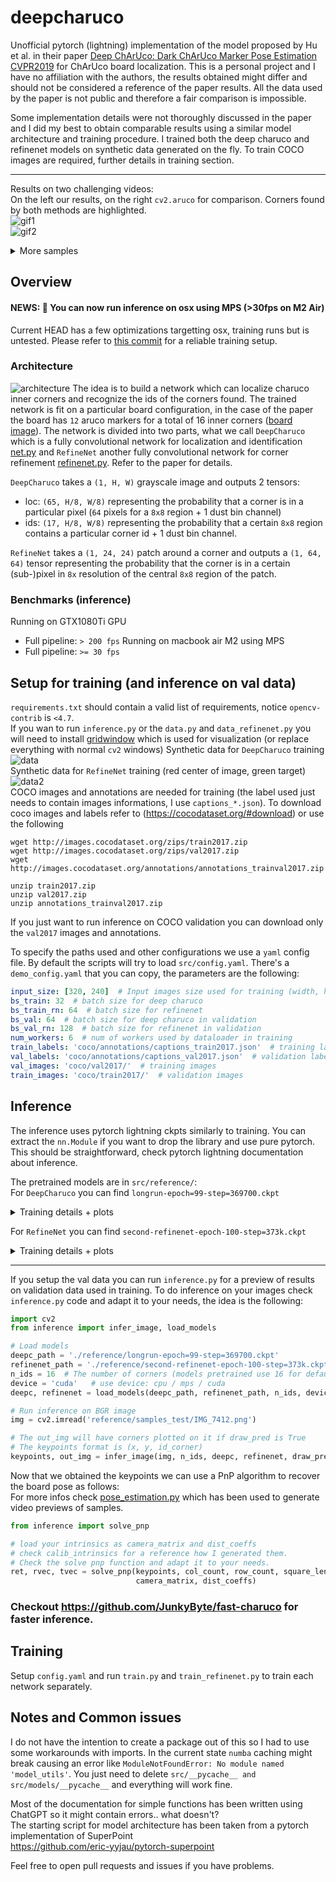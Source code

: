 # deepcharuco

Unofficial pytorch (lightning) implementation of the model proposed by Hu et al. in their paper [Deep ChArUco: Dark ChArUco Marker Pose Estimation CVPR2019](https://arxiv.org/abs/1812.03247) for ChArUco board localization.
This is a personal project and I have no affiliation with the authors, the results obtained might differ and should not be considered a reference of the paper results. All the data used by the paper is not public and therefore a fair comparison is impossible.

Some implementation details were not thoroughly discussed in the paper and I did my best to obtain comparable results using a similar model architecture and training procedure. I trained both the deep charuco and refinenet models on synthetic data generated on the fly. To train COCO images are required, 
further details in training section.

---

Results on two challenging videos:  
On the left our results, on the right `cv2.aruco` for comparison. Corners found by both methods are highlighted.  
![gif1](https://i.imgur.com/mv0HqFU.gif)  
![gif2](https://i.imgur.com/JKqhAdJ.gif)

<details>
  <summary>More samples</summary>
  
  These are from validation data.  
  Top our method, Bottom `cv2.aruco` for comparison.  
  The results are good even with blurry / low light settings while `cv2.aruco` does not find a single marker.
  ![](https://i.imgur.com/kHX8YAR.png)
</details>


## Overview

#### NEWS: 🚀 You can now run inference on osx using MPS (>30fps on M2 Air)
Current HEAD has a few optimizations targetting osx, training runs but is untested. Please refer to [this commit](https://github.com/JunkyByte/deepcharuco/commit/6312bf6e9cad10b392beb0936f1acbf5e8064919) for a reliable training setup.

### Architecture
![architecture](https://i.imgur.com/W8TnGgm.png)
The idea is to build a network which can localize charuco inner corners and recognize the ids of the corners found. The trained network is fit on a particular board configuration, in the case of the paper the board has `12` aruco markers for a total of 16 inner corners ([board image](src/reference/board_image_240x240.jpg)).
The network is divided into two parts, what we call `DeepCharuco` which is a fully convolutional network for localization and identification [net.py](src/models/net.py) and `RefineNet` another fully convolutional network for corner refinement [refinenet.py](src/models/refinenet.py). Refer to the paper for details.  

`DeepCharuco` takes a `(1, H, W)` grayscale image and outputs 2 tensors:
- loc: `(65, H/8, W/8)` representing the probability that a corner is in a particular pixel (`64` pixels for a `8x8` region + 1 dust bin channel)
- ids: `(17, H/8, W/8)` representing the probability that a certain `8x8` region contains a particular corner id + 1 dust bin channel.

`RefineNet` takes a `(1, 24, 24)` patch around a corner and outputs a `(1, 64, 64)` tensor representing the probability that the corner is in a certain (sub-)pixel in `8x` resolution of the central `8x8` region of the patch.  

### Benchmarks (inference)
Running on GTX1080Ti GPU
- Full pipeline: `> 200 fps`
Running on macbook air M2 using MPS
- Full pipeline: `>= 30 fps`

## Setup for training (and inference on val data)
`requirements.txt` should contain a valid list of requirements, notice `opencv-contrib` is `<4.7`.  
If you wan to run `inference.py` or the `data.py` and `data_refinenet.py` you will need to install [gridwindow](https://github.com/JunkyByte/python-gridwindow) which is used for visualization (or replace everything with normal `cv2` windows)
Synthetic data for `DeepCharuco` training
![data](https://i.imgur.com/KasncjL.png)  
Synthetic data for `RefineNet` training (red center of image, green target)
![data2](https://i.imgur.com/CveVxF0.png)  
COCO images and annotations are needed for training (the label used just needs to contain images informations, I use `captions_*.json`).
To download coco images and labels refer to (https://cocodataset.org/#download) or use the following
```
wget http://images.cocodataset.org/zips/train2017.zip
wget http://images.cocodataset.org/zips/val2017.zip
wget http://images.cocodataset.org/annotations/annotations_trainval2017.zip

unzip train2017.zip
unzip val2017.zip
unzip annotations_trainval2017.zip
```
If you just want to run inference on COCO validation you can download only the `val2017` images and annotations.  

To specify the paths used and other configurations we use a `yaml` config file.
By default the scripts will try to load `src/config.yaml`. There's a `demo_config.yaml` that you can copy, the parameters are the following:
```yaml
input_size: [320, 240]  # Input images size used for training (width, height)
bs_train: 32  # batch size for deep charuco
bs_train_rn: 64  # batch size for refinenet
bs_val: 64  # batch size for deep charuco in validation
bs_val_rn: 128  # batch size for refinenet in validation
num_workers: 6  # num of workers used by dataloader in training
train_labels: 'coco/annotations/captions_train2017.json'  # training labels
val_labels: 'coco/annotations/captions_val2017.json'  # validation labels
val_images: 'coco/val2017/'  # training images
train_images: 'coco/train2017/'  # validation images
```

## Inference
The inference uses pytorch lightning ckpts similarly to training. You can extract the `nn.Module` if you want to drop the library and use pure pytorch. This should be straightforward, check pytorch lightning documentation about inference.

The pretrained models are in `src/reference/`:  
For `DeepCharuco` you can find `longrun-epoch=99-step=369700.ckpt`
<details>
  <summary>Training details + plots</summary>
  
  Training time: `27 hours on GTX1080ti`  
  batch size: `32`  
  lr: `5e-3`  
  negative probability (in [transformations.py](src/transformations.py)): 0.05  
  Training plots:
  ![train_res](https://i.imgur.com/PFTL10P.png)
  ![train_res2](https://i.imgur.com/pdrC5C4.png)
  
  Where `l2_pixels` is the euclidean distance in pixels of the corners the model found during validation and
  `match_ratio` is the percentage of corners found over the total in each image. Please look at [metrics.py](src/models/metrics.py),
  they are not perfect metrics but provide useful insights of the model training.
</details>

For `RefineNet` you can find `second-refinenet-epoch-100-step=373k.ckpt`
<details>
  <summary>Training details + plots</summary>
  
  Training time: `22 hours on GTX1080ti`  
  total: `8` which means we take 8 corners from each single sample image for training ([train_refinenet.py](src/train_refinenet.py))  
  batch size: `256` (virtually `32` because `batch_size // total` is used)  
  lr: `1e-4`  
  negative probability (in `transformations.py`): 0.05  
  Training plots:
  ![train_res](https://i.imgur.com/5ddmaEB.png)
  ![train_res2](https://i.imgur.com/7kLH046.png)
  
  Where `val_dist_refinenet_pixels` is the euclidean distance in pixels of the predicted corner in `8x` resolution (so if dist_pixels is `3` the error in original resolution is `3/8` of a pixel).
  Please look at [metrics.py](src/models/metrics.py) for details.
</details>

---

If you setup the val data you can run `inference.py` for a preview of results on validation data used in training. To do inference on your images check `inference.py` code and adapt it to your needs, the idea is the following:
```python
import cv2
from inference import infer_image, load_models

# Load models
deepc_path = './reference/longrun-epoch=99-step=369700.ckpt'
refinenet_path = './reference/second-refinenet-epoch-100-step=373k.ckpt'
n_ids = 16  # The number of corners (models pretrained use 16 for default board)
device = 'cuda'   # use device: cpu / mps / cuda
deepc, refinenet = load_models(deepc_path, refinenet_path, n_ids, device=device)

# Run inference on BGR image
img = cv2.imread('reference/samples_test/IMG_7412.png')

# The out_img will have corners plotted on it if draw_pred is True
# The keypoints format is (x, y, id_corner)
keypoints, out_img = infer_image(img, n_ids, deepc, refinenet, draw_pred=True, device=device)
```

Now that we obtained the keypoints we can use a PnP algorithm to recover the board pose as follows:  
For more infos check [pose_estimation.py](src/pose_estimation.py) which has been used to generate video previews of samples.

```python
from inference import solve_pnp

# load your intrinsics as camera_matrix and dist_coeffs
# check calib_intrinsics for a reference how I generated them.
# Check the solve pnp function and adapt it to your needs.
ret, rvec, tvec = solve_pnp(keypoints, col_count, row_count, square_len,
                            camera_matrix, dist_coeffs)
```

### Checkout https://github.com/JunkyByte/fast-charuco for faster inference.

## Training
Setup `config.yaml` and run `train.py` and `train_refinenet.py` to train each network separately.

## Notes and Common issues
I do not have the intention to create a package out of this so I had to use some workarounds with imports. In the current state `numba` caching might break causing an error like `ModuleNotFoundError: No module named 'model_utils'`. You just need to delete `src/__pycache__ and src/models/__pycache__` and everything will work fine.  

Most of the documentation for simple functions has been written using ChatGPT so it might contain errors.. what doesn't?  
The starting script for model architecture has been taken from a pytorch implementation of SuperPoint  
https://github.com/eric-yyjau/pytorch-superpoint

Feel free to open pull requests and issues if you have problems.
